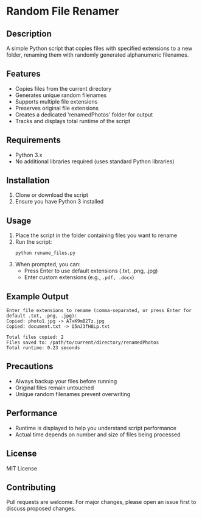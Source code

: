 # Random File Renamer

## Description
A simple Python script that copies files with specified extensions to a new folder, renaming them with randomly generated alphanumeric filenames.

## Features
- Copies files from the current directory
- Generates unique random filenames
- Supports multiple file extensions
- Preserves original file extensions
- Creates a dedicated 'renamedPhotos' folder for output
- Tracks and displays total runtime of the script

## Requirements
- Python 3.x
- No additional libraries required (uses standard Python libraries)

## Installation
1. Clone or download the script
2. Ensure you have Python 3 installed

## Usage
1. Place the script in the folder containing files you want to rename
2. Run the script:
   ```
   python rename_files.py
   ```
3. When prompted, you can:
   - Press Enter to use default extensions (.txt, .png, .jpg)
   - Enter custom extensions (e.g., `.pdf, .docx`)

## Example Output
```
Enter file extensions to rename (comma-separated, or press Enter for default .txt, .png, .jpg): 
Copied: photo1.jpg -> A7xK9mB2Tz.jpg
Copied: document.txt -> Q5nJ3fH8Lp.txt

Total files copied: 2
Files saved to: /path/to/current/directory/renamedPhotos
Total runtime: 0.23 seconds
```

## Precautions
- Always backup your files before running
- Original files remain untouched
- Unique random filenames prevent overwriting

## Performance
- Runtime is displayed to help you understand script performance
- Actual time depends on number and size of files being processed

## License
MIT License

## Contributing
Pull requests are welcome. For major changes, please open an issue first to discuss proposed changes.
